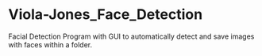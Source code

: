 # Viola-Jones_Face_Detection

Facial Detection Program with GUI to automatically detect and save images with faces within a folder.

